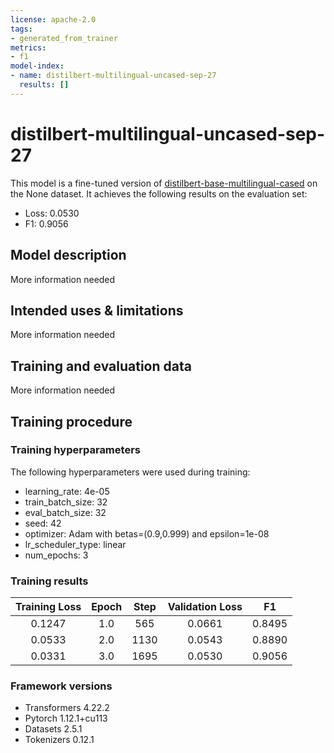 ```yaml
---
license: apache-2.0
tags:
- generated_from_trainer
metrics:
- f1
model-index:
- name: distilbert-multilingual-uncased-sep-27
  results: []
---
```


<!-- This model card has been generated automatically according to the information the Trainer had access to. You
should probably proofread and complete it, then remove this comment. -->

# distilbert-multilingual-uncased-sep-27

This model is a fine-tuned version of [distilbert-base-multilingual-cased](https://huggingface.co/distilbert-base-multilingual-cased) on the None dataset.
It achieves the following results on the evaluation set:
- Loss: 0.0530
- F1: 0.9056

## Model description

More information needed

## Intended uses & limitations

More information needed

## Training and evaluation data

More information needed

## Training procedure

### Training hyperparameters

The following hyperparameters were used during training:
- learning_rate: 4e-05
- train_batch_size: 32
- eval_batch_size: 32
- seed: 42
- optimizer: Adam with betas=(0.9,0.999) and epsilon=1e-08
- lr_scheduler_type: linear
- num_epochs: 3

### Training results

| Training Loss | Epoch | Step | Validation Loss | F1     |
|:-------------:|:-----:|:----:|:---------------:|:------:|
| 0.1247        | 1.0   | 565  | 0.0661          | 0.8495 |
| 0.0533        | 2.0   | 1130 | 0.0543          | 0.8890 |
| 0.0331        | 3.0   | 1695 | 0.0530          | 0.9056 |


### Framework versions

- Transformers 4.22.2
- Pytorch 1.12.1+cu113
- Datasets 2.5.1
- Tokenizers 0.12.1
